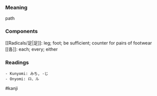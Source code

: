 ### Meaning

path

### Components

[[Radicals/足|足]]: leg; foot; be sufficient; counter for pairs of footwear [[各]]: each; every; either

### Readings

```
- Kunyomi: みち, -じ
- Onyomi: ロ、ル
```

#kanji